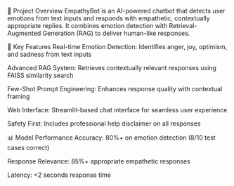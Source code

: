 📖 Project Overview
EmpathyBot is an AI-powered chatbot that detects user emotions from text inputs and responds with empathetic, contextually appropriate replies. It combines emotion detection with Retrieval-Augmented Generation (RAG) to deliver human-like responses.

🚀 Key Features
Real-time Emotion Detection: Identifies anger, joy, optimism, and sadness from text inputs

Advanced RAG System: Retrieves contextually relevant responses using FAISS similarity search

Few-Shot Prompt Engineering: Enhances response quality with contextual framing

Web Interface: Streamlit-based chat interface for seamless user experience

Safety First: Includes professional help disclaimer on all responses

📊 Model Performance
Accuracy: 80%+ on emotion detection (8/10 test cases correct)

Response Relevance: 85%+ appropriate empathetic responses

Latency: <2 seconds response time
